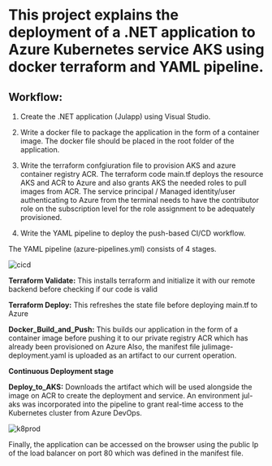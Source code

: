 # This project explains the deployment of a .NET application to Azure Kubernetes service AKS using docker terraform and YAML pipeline.

## Workflow:

1. Create the .NET application (Julapp) using Visual Studio.

1. Write a docker file to package the application in the form of a container image. 
The docker file should be placed in the root folder of the application.

1. Write the terraform confgiuration file to provision AKS and azure container registry ACR.
The terraform code main.tf deploys the resource AKS and ACR to Azure and also grants AKS the needed roles to pull images from ACR.
The service principal / Managed identity/user authenticating to Azure from the terminal needs to have the contributor role on the subscription level for the role assignment to be adequately provisioned.

1. Write the YAML pipeline to deploy the push-based CI/CD workflow.

The YAML pipeline (azure-pipelines.yml) consists of 4 stages.

![cicd](https://github.com/Jul977/Deploy-to-AKS-using-terraform-docker-and-YAML-pipeline/assets/110497123/d9b8ac67-6437-44f6-84b0-d3de0ac965de)

**Terraform Validate:**
This installs terraform and initialize it with our remote backend before checking if our code is valid

**Terraform Deploy:**
This refreshes the state file before deploying main.tf to Azure

**Docker_Build_and_Push:**
This builds our application in the form of a container image before pushing it to our private registry ACR which has already been provisioned on Azure
Also, the manifest file julimage-deployment.yaml is uploaded as an artifact to our current operation.

**Continuous Deployment stage**

**Deploy_to_AKS:**
Downloads the artifact which will be used alongside the image on ACR to create the deployment and service.
An environment jul-aks was incorporated into the pipeline to grant real-time access to the Kubernetes cluster from Azure DevOps.

![k8prod](https://github.com/Jul977/Deploy-to-AKS-using-terraform-docker-and-YAML-pipeline/assets/110497123/3e56fbae-3350-4733-b100-987e0ce03a3e)


Finally, the application can be accessed on the browser using the public Ip of the load balancer on port 80 which was defined in the manifest file.



